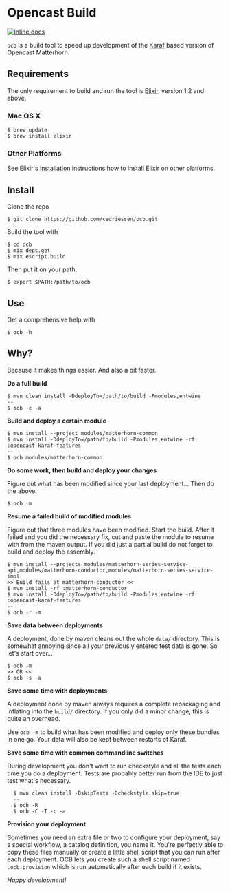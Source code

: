 # Opencast Build

[![Inline docs](http://inch-ci.org/github/cedriessen/ocb.svg)](http://inch-ci.org/github/cedriessen/ocb)

`ocb` is a build tool to speed up development of the [Karaf](http://karaf.apache.org) based version of Opencast 
Matterhorn.

## Requirements

The only requirement to build and run the tool is [Elixir](http://elixir-lang.org), version 1.2 and above.

### Mac OS X 

    $ brew update
    $ brew install elixir
    
### Other Platforms
    
See Elixir's [installation](http://elixir-lang.org/install.html) instructions how to
install Elixir on other platforms.

## Install

Clone the repo

    $ git clone https://github.com/cedriessen/ocb.git

Build the tool with

    $ cd ocb
    $ mix deps.get
    $ mix escript.build

Then put it on your path. 

    $ export $PATH:/path/to/ocb

## Use

Get a comprehensive help with

    $ ocb -h
    
## Why?

Because it makes things easier. And also a bit faster.

**Do a full build** 

    $ mvn clean install -DdeployTo=/path/to/build -Pmodules,entwine
    --
    $ ocb -c -a
    
**Build and deploy a certain module**
    
    $ mvn install --project modules/matterhorn-common
    $ mvn install -DdeployTo=/path/to/build -Pmodules,entwine -rf :opencast-karaf-features
    --
    $ ocb modules/matterhorn-common
       
**Do some work, then build and deploy your changes**

Figure out what has been modified since your last deployment... Then do the above. 
     
    $ ocb -m
    
**Resume a failed build of modified modules**

Figure out that three modules have been modified. Start the build. After it failed and you did
the necessary fix, cut and paste the module to resume with from the maven output. If you did just
a partial build do not forget to build and deploy the assembly.
  
    $ mvn install --projects modules/matterhorn-series-service-api,modules/matterhorn-conductor,modules/matterhorn-series-service-impl
    >> Build fails at matterhorn-conductor <<   
    $ mvn install -rf :matterhorn-conductor
    $ mvn install -DdeployTo=/path/to/build -Pmodules,entwine -rf :opencast-karaf-features
    --
    $ ocb -r -m
    
**Save data between deployments**

A deployment, done by maven cleans out the whole `data/` directory. This is somewhat annoying since
all your previously entered test data is gone. So let's start over...

    $ ocb -m
    >> OR <<
    $ ocb -s -a
     
**Save some time with deployments**

A deployment done by maven always requires a complete repackaging and inflating into the `build/` directory.
If you only did a minor change, this is quite an overhead.

Use `ocb -m` to build what has been modified and deploy only these bundles in one go. Your data will
also be kept between restarts of Karaf.
     
**Save some time with common commandline switches**

During development you don't want to run checkstyle and all the tests each time you do a deployment.
Tests are probably better run from the IDE to just test what's necessary.
      
      $ mvn clean install -DskipTests -Dcheckstyle.skip=true
      --
      $ ocb -R      
      $ ocb -C -T -c -a 
     
**Provision your deployment**

Sometimes you need an extra file or two to configure your deployment, say a
special workflow, a catalog definition, you name it. You're perfectly able to
copy these files manually or create a little shell script that you can run
after each deployment. OCB lets you create such a shell script named
`.ocb.provision` which is run automatically after each build if it exists.  
    

_Happy development!_
    




